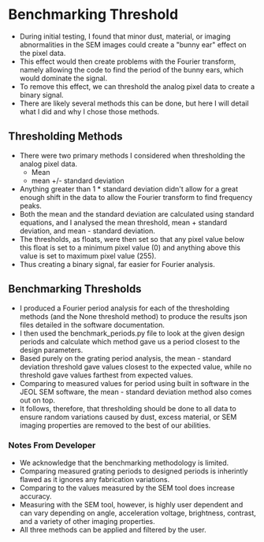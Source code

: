 # Benchmarking Threshold

* During initial testing, I found that minor dust, material, or imaging abnormalities in the SEM images could create a "bunny ear" effect on the pixel data.
* This effect would then create problems with the Fourier transform, namely allowing the code to find the period of the bunny ears, which would dominate the signal.
* To remove this effect, we can threshold the analog pixel data to create a binary signal.
* There are likely several methods this can be done, but here I will detail what I did and why I chose those methods.

## Thresholding Methods

* There were two primary methods I considered when thresholding the analog pixel data.
  * Mean
  * mean +/- standard deviation
* Anything greater than 1 * standard deviation didn't allow for a great enough shift in the data to allow the Fourier transform to find frequency peaks.
* Both the mean and the standard deviation are calculated using standard equations, and I analysed the mean threshold, mean + standard deviation, and mean - standard deviation.
* The thresholds, as floats, were then set so that any pixel value below this float is set to a minimum pixel value (0) and anything above this value is set to maximum pixel value (255).
* Thus creating a binary signal, far easier for Fourier analysis.

## Benchmarking Thresholds

* I produced a Fourier period analysis for each of the thresholding methods (and the None threshold method) to produce the results json files detailed in the software documentation.
* I then used the benchmark_periods.py file to look at the given design periods and calculate which method gave us a period closest to the design parameters.
* Based purely on the grating period analysis, the mean - standard deviation threshold gave values closest to the expected value, while no threshold gave values farthest from expected values.
* Comparing to measured values for period using built in software in the JEOL SEM software, the mean - standard deviation method also comes out on top.
* It follows, therefore, that thresholding should be done to all data to ensure random variations caused by dust, excess material, or SEM imaging properties are removed to the best of our abilities.

### Notes From Developer

* We acknowledge that the benchmarking methodology is limited.
* Comparing measured grating periods to designed periods is inherintly flawed as it ignores any fabrication variations.
* Comparing to the values measured by the SEM tool does increase accuracy.
* Measuring with the SEM tool, however, is highly user dependent and can vary depending on angle, acceleration voltage, brightness, contrast, and a variety of other imaging properties.
* All three methods can be applied and filtered by the user.